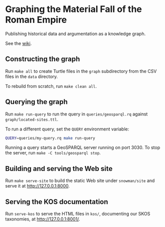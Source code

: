# Graphing the Material Fall of the Roman Empire

Publishing historical data and argumentation as a knowledge graph.

See the [wiki](https://github.com/dkglab/fall-of-rome/wiki).

## Constructing the graph

Run `make all` to create Turtle files in the `graph` subdirectory from
the CSV files in the `data` directory.

To rebuild from scratch, run `make clean all`.

## Querying the graph

Run `make run-query` to run the query in `queries/geosparql.rq`
against `graph/located-sites.ttl`.

To run a different query, set the `QUERY` environment variable:

```sh
QUERY=queries/my-query.rq make run-query
```

Running a query starts a GeoSPARQL server running on port 3030. To
stop the server, run `make -C tools/geosparql stop`.

## Building and serving the Web site

Run `make serve-site` to build the static Web site under
`snowman/site` and serve it at <http://127.0.0.1:8000>.

## Serving the KOS documentation

Run `serve-kos` to serve the HTML files in `kos/`, documenting our
SKOS taxonomies, at <http://127.0.0.1:8001/>.

